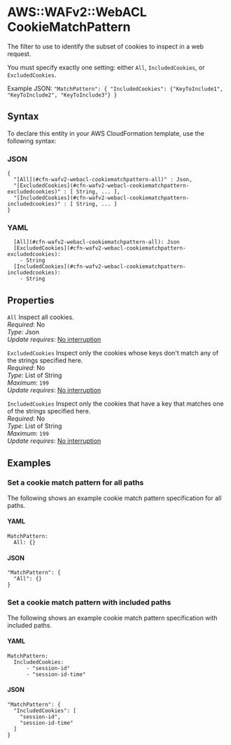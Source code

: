 # AWS::WAFv2::WebACL CookieMatchPattern<a name="aws-properties-wafv2-webacl-cookiematchpattern"></a>

The filter to use to identify the subset of cookies to inspect in a web request\. 

You must specify exactly one setting: either `All`, `IncludedCookies`, or `ExcludedCookies`\.

Example JSON: `"MatchPattern": { "IncludedCookies": {"KeyToInclude1", "KeyToInclude2", "KeyToInclude3"} }` 

## Syntax<a name="aws-properties-wafv2-webacl-cookiematchpattern-syntax"></a>

To declare this entity in your AWS CloudFormation template, use the following syntax:

### JSON<a name="aws-properties-wafv2-webacl-cookiematchpattern-syntax.json"></a>

```
{
  "[All](#cfn-wafv2-webacl-cookiematchpattern-all)" : Json,
  "[ExcludedCookies](#cfn-wafv2-webacl-cookiematchpattern-excludedcookies)" : [ String, ... ],
  "[IncludedCookies](#cfn-wafv2-webacl-cookiematchpattern-includedcookies)" : [ String, ... ]
}
```

### YAML<a name="aws-properties-wafv2-webacl-cookiematchpattern-syntax.yaml"></a>

```
  [All](#cfn-wafv2-webacl-cookiematchpattern-all): Json
  [ExcludedCookies](#cfn-wafv2-webacl-cookiematchpattern-excludedcookies): 
    - String
  [IncludedCookies](#cfn-wafv2-webacl-cookiematchpattern-includedcookies): 
    - String
```

## Properties<a name="aws-properties-wafv2-webacl-cookiematchpattern-properties"></a>

`All`  <a name="cfn-wafv2-webacl-cookiematchpattern-all"></a>
Inspect all cookies\.   
*Required*: No  
*Type*: Json  
*Update requires*: [No interruption](https://docs.aws.amazon.com/AWSCloudFormation/latest/UserGuide/using-cfn-updating-stacks-update-behaviors.html#update-no-interrupt)

`ExcludedCookies`  <a name="cfn-wafv2-webacl-cookiematchpattern-excludedcookies"></a>
Inspect only the cookies whose keys don't match any of the strings specified here\.   
*Required*: No  
*Type*: List of String  
*Maximum*: `199`  
*Update requires*: [No interruption](https://docs.aws.amazon.com/AWSCloudFormation/latest/UserGuide/using-cfn-updating-stacks-update-behaviors.html#update-no-interrupt)

`IncludedCookies`  <a name="cfn-wafv2-webacl-cookiematchpattern-includedcookies"></a>
Inspect only the cookies that have a key that matches one of the strings specified here\.   
*Required*: No  
*Type*: List of String  
*Maximum*: `199`  
*Update requires*: [No interruption](https://docs.aws.amazon.com/AWSCloudFormation/latest/UserGuide/using-cfn-updating-stacks-update-behaviors.html#update-no-interrupt)

## Examples<a name="aws-properties-wafv2-webacl-cookiematchpattern--examples"></a>



### Set a cookie match pattern for all paths<a name="aws-properties-wafv2-webacl-cookiematchpattern--examples--Set_a_cookie_match_pattern_for_all_paths_"></a>

The following shows an example cookie match pattern specification for all paths\. 

#### YAML<a name="aws-properties-wafv2-webacl-cookiematchpattern--examples--Set_a_cookie_match_pattern_for_all_paths_--yaml"></a>

```
MatchPattern:
  All: {}
```

#### JSON<a name="aws-properties-wafv2-webacl-cookiematchpattern--examples--Set_a_cookie_match_pattern_for_all_paths_--json"></a>

```
"MatchPattern": {
  "All": {}
}
```

### Set a cookie match pattern with included paths<a name="aws-properties-wafv2-webacl-cookiematchpattern--examples--Set_a_cookie_match_pattern_with_included_paths_"></a>

The following shows an example cookie match pattern specification with included paths\. 

#### YAML<a name="aws-properties-wafv2-webacl-cookiematchpattern--examples--Set_a_cookie_match_pattern_with_included_paths_--yaml"></a>

```
MatchPattern:
  IncludedCookies:
      - "session-id"
      - "session-id-time"
```

#### JSON<a name="aws-properties-wafv2-webacl-cookiematchpattern--examples--Set_a_cookie_match_pattern_with_included_paths_--json"></a>

```
"MatchPattern": {
  "IncludedCookies": [
    "session-id",
    "session-id-time"
  ]
}
```